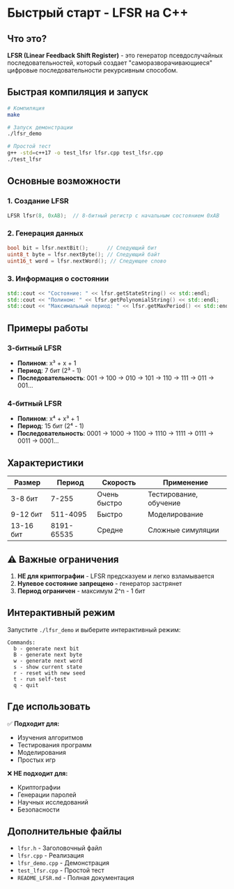 # Быстрый старт - LFSR на C++

## Что это?

**LFSR (Linear Feedback Shift Register)** - это генератор псевдослучайных последовательностей, который создает "саморазворачивающиеся" цифровые последовательности рекурсивным способом.

## Быстрая компиляция и запуск

```bash
# Компиляция
make

# Запуск демонстрации
./lfsr_demo

# Простой тест
g++ -std=c++17 -o test_lfsr lfsr.cpp test_lfsr.cpp
./test_lfsr
```

## Основные возможности

### 1. Создание LFSR
```cpp
LFSR lfsr(8, 0xAB);  // 8-битный регистр с начальным состоянием 0xAB
```

### 2. Генерация данных
```cpp
bool bit = lfsr.nextBit();      // Следующий бит
uint8_t byte = lfsr.nextByte(); // Следующий байт
uint16_t word = lfsr.nextWord(); // Следующее слово
```

### 3. Информация о состоянии
```cpp
std::cout << "Состояние: " << lfsr.getStateString() << std::endl;
std::cout << "Полином: " << lfsr.getPolynomialString() << std::endl;
std::cout << "Максимальный период: " << lfsr.getMaxPeriod() << std::endl;
```

## Примеры работы

### 3-битный LFSR
- **Полином**: x³ + x + 1
- **Период**: 7 бит (2³ - 1)
- **Последовательность**: 001 → 100 → 010 → 101 → 110 → 111 → 011 → 001...

### 4-битный LFSR  
- **Полином**: x⁴ + x³ + 1
- **Период**: 15 бит (2⁴ - 1)
- **Последовательность**: 0001 → 1000 → 1100 → 1110 → 1111 → 0111 → 0011 → 0001...

## Характеристики

| Размер | Период | Скорость | Применение |
|--------|--------|----------|------------|
| 3-8 бит | 7-255 | Очень быстро | Тестирование, обучение |
| 9-12 бит | 511-4095 | Быстро | Моделирование |
| 13-16 бит | 8191-65535 | Средне | Сложные симуляции |

## ⚠️ Важные ограничения

1. **НЕ для криптографии** - LFSR предсказуем и легко взламывается
2. **Нулевое состояние запрещено** - генератор застрянет
3. **Период ограничен** - максимум 2^n - 1 бит

## Интерактивный режим

Запустите `./lfsr_demo` и выберите интерактивный режим:

```
Commands:
  b - generate next bit
  B - generate next byte  
  w - generate next word
  s - show current state
  r - reset with new seed
  t - run self-test
  q - quit
```

## Где использовать

✅ **Подходит для:**
- Изучения алгоритмов
- Тестирования программ
- Моделирования
- Простых игр

❌ **НЕ подходит для:**
- Криптографии
- Генерации паролей
- Научных исследований
- Безопасности

## Дополнительные файлы

- `lfsr.h` - Заголовочный файл
- `lfsr.cpp` - Реализация
- `lfsr_demo.cpp` - Демонстрация
- `test_lfsr.cpp` - Простой тест
- `README_LFSR.md` - Полная документация